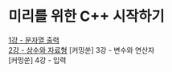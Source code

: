 # 미리를 위한 C++ 시작하기

[1강 - 문자열 출력](https://github.com/papamoomin/ForMiri/blob/master/contents/chap1.md)  
[2강 - 상수와 자료형](https://github.com/papamoomin/ForMiri/blob/master/contents/chap2.md)
[커밍쑨] 3강 - 변수와 연산자  
[커밍쑨] 4강 - 입력  
